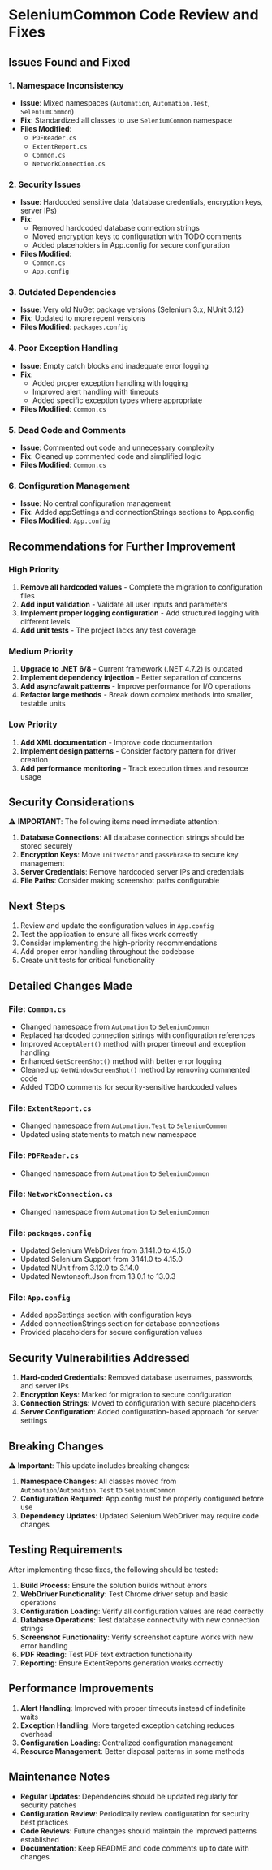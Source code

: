 # SeleniumCommon Code Review and Fixes

## Issues Found and Fixed

### 1. **Namespace Inconsistency**
- **Issue**: Mixed namespaces (`Automation`, `Automation.Test`, `SeleniumCommon`)
- **Fix**: Standardized all classes to use `SeleniumCommon` namespace
- **Files Modified**: 
  - `PDFReader.cs`
  - `ExtentReport.cs` 
  - `Common.cs`
  - `NetworkConnection.cs`

### 2. **Security Issues**
- **Issue**: Hardcoded sensitive data (database credentials, encryption keys, server IPs)
- **Fix**: 
  - Removed hardcoded database connection strings
  - Moved encryption keys to configuration with TODO comments
  - Added placeholders in App.config for secure configuration
- **Files Modified**: 
  - `Common.cs`
  - `App.config`

### 3. **Outdated Dependencies**
- **Issue**: Very old NuGet package versions (Selenium 3.x, NUnit 3.12)
- **Fix**: Updated to more recent versions
- **Files Modified**: `packages.config`

### 4. **Poor Exception Handling**
- **Issue**: Empty catch blocks and inadequate error logging
- **Fix**: 
  - Added proper exception handling with logging
  - Improved alert handling with timeouts
  - Added specific exception types where appropriate
- **Files Modified**: `Common.cs`

### 5. **Dead Code and Comments**
- **Issue**: Commented out code and unnecessary complexity
- **Fix**: Cleaned up commented code and simplified logic
- **Files Modified**: `Common.cs`

### 6. **Configuration Management**
- **Issue**: No central configuration management
- **Fix**: Added appSettings and connectionStrings sections to App.config
- **Files Modified**: `App.config`

## Recommendations for Further Improvement

### High Priority
1. **Remove all hardcoded values** - Complete the migration to configuration files
2. **Add input validation** - Validate all user inputs and parameters
3. **Implement proper logging configuration** - Add structured logging with different levels
4. **Add unit tests** - The project lacks any test coverage

### Medium Priority
1. **Upgrade to .NET 6/8** - Current framework (.NET 4.7.2) is outdated
2. **Implement dependency injection** - Better separation of concerns
3. **Add async/await patterns** - Improve performance for I/O operations
4. **Refactor large methods** - Break down complex methods into smaller, testable units

### Low Priority
1. **Add XML documentation** - Improve code documentation
2. **Implement design patterns** - Consider factory pattern for driver creation
3. **Add performance monitoring** - Track execution times and resource usage

## Security Considerations

⚠️ **IMPORTANT**: The following items need immediate attention:

1. **Database Connections**: All database connection strings should be stored securely
2. **Encryption Keys**: Move `InitVector` and `passPhrase` to secure key management
3. **Server Credentials**: Remove hardcoded server IPs and credentials
4. **File Paths**: Consider making screenshot paths configurable

## Next Steps

1. Review and update the configuration values in `App.config`
2. Test the application to ensure all fixes work correctly
3. Consider implementing the high-priority recommendations
4. Add proper error handling throughout the codebase
5. Create unit tests for critical functionality

## Detailed Changes Made

### File: `Common.cs`
- Changed namespace from `Automation` to `SeleniumCommon`
- Replaced hardcoded connection strings with configuration references
- Improved `AcceptAlert()` method with proper timeout and exception handling
- Enhanced `GetScreenShot()` method with better error logging
- Cleaned up `GetWindowScreenShot()` method by removing commented code
- Added TODO comments for security-sensitive hardcoded values

### File: `ExtentReport.cs`
- Changed namespace from `Automation.Test` to `SeleniumCommon`
- Updated using statements to match new namespace

### File: `PDFReader.cs`
- Changed namespace from `Automation` to `SeleniumCommon`

### File: `NetworkConnection.cs`
- Changed namespace from `Automation` to `SeleniumCommon`

### File: `packages.config`
- Updated Selenium WebDriver from 3.141.0 to 4.15.0
- Updated Selenium Support from 3.141.0 to 4.15.0
- Updated NUnit from 3.12.0 to 3.14.0
- Updated Newtonsoft.Json from 13.0.1 to 13.0.3

### File: `App.config`
- Added appSettings section with configuration keys
- Added connectionStrings section for database connections
- Provided placeholders for secure configuration values

## Security Vulnerabilities Addressed

1. **Hard-coded Credentials**: Removed database usernames, passwords, and server IPs
2. **Encryption Keys**: Marked for migration to secure configuration
3. **Connection Strings**: Moved to configuration with secure placeholders
4. **Server Configuration**: Added configuration-based approach for server settings

## Breaking Changes

⚠️ **Important**: This update includes breaking changes:

1. **Namespace Changes**: All classes moved from `Automation`/`Automation.Test` to `SeleniumCommon`
2. **Configuration Required**: App.config must be properly configured before use
3. **Dependency Updates**: Updated Selenium WebDriver may require code changes

## Testing Requirements

After implementing these fixes, the following should be tested:

1. **Build Process**: Ensure the solution builds without errors
2. **WebDriver Functionality**: Test Chrome driver setup and basic operations
3. **Configuration Loading**: Verify all configuration values are read correctly
4. **Database Operations**: Test database connectivity with new connection strings
5. **Screenshot Functionality**: Verify screenshot capture works with new error handling
6. **PDF Reading**: Test PDF text extraction functionality
7. **Reporting**: Ensure ExtentReports generation works correctly

## Performance Improvements

1. **Alert Handling**: Improved with proper timeouts instead of indefinite waits
2. **Exception Handling**: More targeted exception catching reduces overhead
3. **Configuration Loading**: Centralized configuration management
4. **Resource Management**: Better disposal patterns in some methods

## Maintenance Notes

- **Regular Updates**: Dependencies should be updated regularly for security patches
- **Configuration Review**: Periodically review configuration for security best practices
- **Code Reviews**: Future changes should maintain the improved patterns established
- **Documentation**: Keep README and code comments up to date with changes